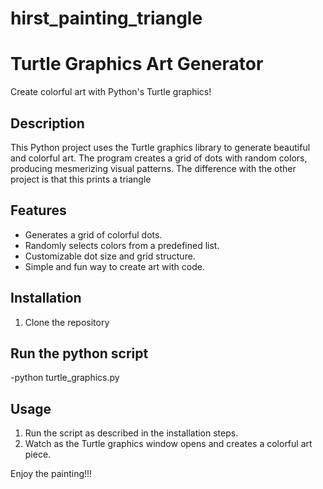 # hirst_painting_triangle

# Turtle Graphics Art Generator

Create colorful art with Python's Turtle graphics!

## Description

This Python project uses the Turtle graphics library to generate beautiful and colorful art. The program creates a grid of dots with random colors, producing mesmerizing visual patterns.
The difference with the other project is that this prints a triangle

## Features

- Generates a grid of colorful dots.
- Randomly selects colors from a predefined list.
- Customizable dot size and grid structure.
- Simple and fun way to create art with code.

## Installation

1. Clone the repository

## Run the python script  
  -python turtle_graphics.py

## Usage
1. Run the script as described in the installation steps.
2. Watch as the Turtle graphics window opens and creates a colorful art piece.


Enjoy the painting!!!
